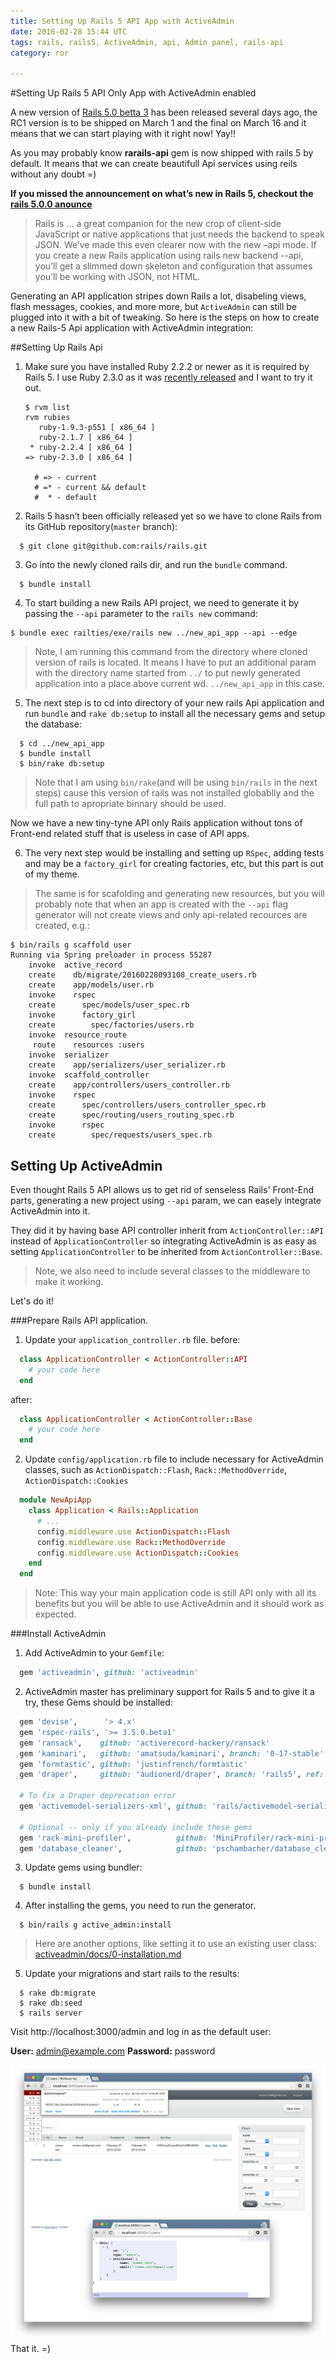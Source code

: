 ```yaml
---
title: Setting Up Rails 5 API App with ActiveAdmin
date: 2016-02-28 15:44 UTC
tags: rails, rails5, ActiveAdmin, api, Admin panel, rails-api
category: ror

---
```

#Setting Up Rails 5 API Only App with ActiveAdmin enabled

A new version of [Rails 5.0 betta 3](http://weblog.rubyonrails.org/2016/2/27/Rails-5-0-beta3/) has been released several days ago, the RC1 version is to be shipped on March 1 and the final on March 16 and it means that we can start playing with it right now! Yay!! 

As you may probably know **rarails-api** gem is now shipped with rails 5 by default. It means that we can create beautifull Api services using reils without any doubt =) 

**If you missed the announcement on what’s new in Rails 5, checkout the [rails 5.0.0 anounce](http://weblog.rubyonrails.org/2015/12/18/Rails-5-0-beta1/)**
>Rails is ... a great companion for the new crop of client-side JavaScript or native applications that just needs the backend to speak JSON. We’ve made this even clearer now with the new –api mode. If you create a new Rails application using rails new backend --api, you’ll get a slimmed down skeleton and configuration that assumes you’ll be working with JSON, not HTML.

Generating an API application stripes down Rails a lot, disabeling views, flash messages, cookies, and more more, but `ActiveAdmin` can still be plugged into it with a bit of tweaking. So here is the steps on how to create a new Rails-5 Api application with ActiveAdmin integration:

##Setting Up Rails Api
1. Make sure you have installed Ruby 2.2.2 or newer as it is required by Rails 5. I use Ruby 2.3.0 as it was [recently released](https://www.ruby-lang.org/en/news/2015/12/25/ruby-2-3-0-released/) and I want to try it out.

    ```
    $ rvm list
    rvm rubies
       ruby-1.9.3-p551 [ x86_64 ]
       ruby-2.1.7 [ x86_64 ]
     * ruby-2.2.4 [ x86_64 ]
    => ruby-2.3.0 [ x86_64 ]
    
      # => - current
      # =* - current && default
      #  * - default
    ```
2. Rails 5 hasn’t been officially released yet so we have to clone Rails from its GitHub repository(`master` branch):

  ```
    $ git clone git@github.com:rails/rails.git
  ```  

3. Go into the newly cloned rails dir, and run the `bundle` command. 

  ```
    $ bundle install    
  ```

4. To start building a new Rails API project, we need to generate it by passing the `--api` parameter to the `rails new` command:

  ```
  $ bundle exec railties/exe/rails new ../new_api_app --api --edge

  ```
  
  > Note, I am running this command from the directory  where cloned version of rails is located. It means I have to put an additional param with the directory name started from `../` to put newly generated application into a place above current wd. `../new_api_app` in this case.

5. The next step is to cd into directory of your new rails Api application and run `bundle` and `rake db:setup` to install all the necessary gems and setup the database:
  
  ```
    $ cd ../new_api_app
    $ bundle install
    $ bin/rake db:setup
  ```
  >Note that I am using `bin/rake`(and will be using `bin/rails` in the next steps) cause this version of rails was not installed globablly and the full path to apropriate binnary should be used.
  
  Now we have a new tiny-tyne API only Rails application without tons of Front-end related stuff that is useless in case of API apps.

6. The very next step would be installing and setting up `RSpec`, adding tests and may be a `factory_girl` for creating factories, etc, but this part is out of my theme. 
  > The same is for scafolding and generating new resources, but you will probably note that when an app is created with the `--api` flag generator will not create views and only api-related recources are created, e.g.:

  ```
  $ bin/rails g scaffold user
  Running via Spring preloader in process 55287
      invoke  active_record
      create    db/migrate/20160228093108_create_users.rb
      create    app/models/user.rb
      invoke    rspec
      create      spec/models/user_spec.rb
      invoke      factory_girl
      create        spec/factories/users.rb
      invoke  resource_route
       route    resources :users
      invoke  serializer
      create    app/serializers/user_serializer.rb
      invoke  scaffold_controller
      create    app/controllers/users_controller.rb
      invoke    rspec
      create      spec/controllers/users_controller_spec.rb
      create      spec/routing/users_routing_spec.rb
      invoke      rspec
      create        spec/requests/users_spec.rb
  ```
  
## Setting Up ActiveAdmin 

Even thought Rails 5 API allows us to get rid of senseless Rails' Front-End parts, generating a new project using `--api` param, we can easely integrate ActiveAdmin into it.

They did it by having base API controller inherit from `ActionController::API` instead of `ApplicationController` so integrating ActiveAdmin is as easy as setting `ApplicationController` to be inherited from `ActionController::Base`. 
> Note, we also need to include several classes to the middleware to make it working.
 
Let's do it!

###Prepare Rails API application.
1. Update your `application_controller.rb` file.
  before:
  
  ```ruby
    class ApplicationController < ActionController::API
      # your code here
    end
  ```
  after: 
  
  ```ruby
    class ApplicationController < ActionController::Base
      # your code here
    end
  ```
2. Update `config/application.rb` file to include necessary for ActiveAdmin classes, such as `ActionDispatch::Flash`, `Rack::MethodOverride`, `ActionDispatch::Cookies`
 
  ```ruby
    module NewApiApp
      class Application < Rails::Application
        # ...
        config.middleware.use ActionDispatch::Flash
        config.middleware.use Rack::MethodOverride
        config.middleware.use ActionDispatch::Cookies
      end
    end
  ```

> Note: This way your main application code is still API only with all its benefits but you will be able to use ActiveAdmin and it should work as expected.

###Install ActiveAdmin
1. Add ActiveAdmin to your `Gemfile`:

  ```ruby
    gem 'activeadmin', github: 'activeadmin'
  ```
  
2. ActiveAdmin master has preliminary support for Rails 5 and to give it a try, these Gems should be installed:

  ```ruby
    gem 'devise',      '> 4.x'
    gem 'rspec-rails', '>= 3.5.0.beta1'
    gem 'ransack',    github: 'activerecord-hackery/ransack'
    gem 'kaminari',   github: 'amatsuda/kaminari', branch: '0-17-stable'
    gem 'formtastic', github: 'justinfrench/formtastic'
    gem 'draper',     github: 'audionerd/draper', branch: 'rails5', ref: 'e816e0e587'

    # To fix a Draper deprecation error
    gem 'activemodel-serializers-xml', github: 'rails/activemodel-serializers-xml'

    # Optional -- only if you already include these gems
    gem 'rack-mini-profiler',          github: 'MiniProfiler/rack-mini-profiler'
    gem 'database_cleaner',            github: 'pschambacher/database_cleaner', branch: 'rails5.0', ref: '8dd9fa4'
```

3. Update gems using bundler:

  ```
    $ bundle install
  ```
  
4. After installing the gems, you need to run the generator.
  
  ```
    $ bin/rails g active_admin:install
  ``` 
  > Here are another options, like setting it to use an existing user class: [activeadmin/docs/0-installation.md](https://github.com/activeadmin/activeadmin/blob/master/docs/0-installation.md)

5. Update your migrations and start rails to the results:
  
  ```
    $ rake db:migrate
    $ rake db:seed
    $ rails server
  ```

  Visit http://localhost:3000/admin and log in as the default user:

  **User:** admin@example.com
  **Password:** password
  
  ![Image of Rails 5 API application with ActiveAdmin enabled](/images/blog/rails5-api-active-admin/active-admin-with-rails5.png)
That it. =)
